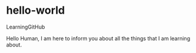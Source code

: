 # hello-world
LearningGitHub

Hello Human, I am here to inform you about all the things that I am learning about. 
